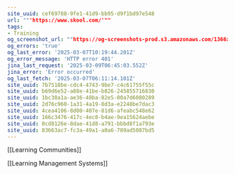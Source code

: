 ```yaml
---
site_uuid: cef69788-9fe1-41d9-bb95-d9f1bd97e548
url: ""'https://www.skool.com/'""
tags:
- Training
og_screenshot_url: ""https://og-screenshots-prod.s3.amazonaws.com/1366x768/80/false/5916148b9afbd26e770c8ff3838ad81a0d97176ab6cba9887cb83e17bc3b7d80.jpeg""
og_errors: 'true'
og_last_error: '2025-03-07T10:19:44.201Z'
og_error_message: 'HTTP error 401'
jina_last_request: '2025-03-09T06:45:03.552Z'
jina_error: 'Error occurred'
og_last_fetch: '2025-03-07T06:11:14.101Z'
site_uuid: 7b7518be-cdc4-4743-9be7-c4c61755f55c
site_uuid: b69d6e52-a88e-41be-b826-245855716830
site_uuid: 1bc38a1a-ae36-48ba-82e5-00a7d6080289
site_uuid: 2d76c960-1a31-4a19-8d3a-e2248be7dac3
site_uuid: 4cea4106-8d00-407e-81d6-afeabc548e62
site_uuid: 166c3476-417c-4ec8-b4ae-9ea15624aebe
site_uuid: 0cd8126e-8dae-41d8-a791-bbbd8f1a793e
site_uuid: 83663ac7-fc3a-49a1-a0a6-789ad5087bd5
---
```


[[Learning Communities]]

[[Learning Management Systems]]


